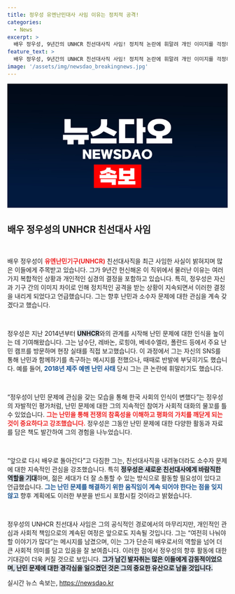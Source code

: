 ```yaml
---
title: 정우성 유엔난민대사 사임 이유는 정치적 공격!
categories:
  - News
excerpt: >
  배우 정우성, 9년간의 UNHCR 친선대사직 사임! 정치적 논란에 휘말려 개인 이미지를 걱정하며 새로운 출발을 다짐. 난민 문제에 대한 지속적인 관심과 소수자 문제에 대한 지원 의사도 밝혀. 클릭해 자세한 이야기를 확인하세요!
feature_text: >
  배우 정우성, 9년간의 UNHCR 친선대사직 사임! 정치적 논란에 휘말려 개인 이미지를 걱정하며 새로운 출발을 다짐. 난민 문제에 대한 지속적인 관심과 소수자 문제에 대한 지원 의사도 밝혀. 클릭해 자세한 이야기를 확인하세요!
image: '/assets/img/newsdao_breakingnews.jpg'
---
```


<p><img src="/assets/img/newsdao_breakingnews.jpg" alt="implanttips 속보" /></p>

<h2 data-ke-size="size26">배우 정우성의 UNHCR 친선대사 사임</h2>

<p data-ke-size="size16">&nbsp;</p>

<p>배우 정우성이 <b><span style="color: #ee2323;">유엔난민기구(UNHCR)</span></b> 친선대사직을 최근 사임한 사실이 밝혀지며 많은 이들에게 주목받고 있습니다. 그가 9년간 헌신해온 이 직위에서 물러난 이유는 여러 가지 복합적인 상황과 개인적인 심경의 결정을 포함하고 있습니다. 특히, 정우성은 자신과 기구 간의 이미지 차이로 인해 정치적인 공격을 받는 상황이 지속되면서 이러한 결정을 내리게 되었다고 언급했습니다. 그는 향후 난민과 소수자 문제에 대한 관심을 계속 갖겠다고 했습니다.</p>

<p data-ke-size="size16">&nbsp;</p>

<p>정우성은 지난 2014년부터 <b><span style="background-color: #21538527;">UNHCR</span></b>와의 관계를 시작해 난민 문제에 대한 인식을 높이는 데 기여해왔습니다. 그는 남수단, 레바논, 로힝야, 베네수엘라, 폴란드 등에서 주요 난민 캠프를 방문하며 현장 실태를 직접 보고했습니다. 이 과정에서 그는 자신의 SNS를 통해 난민과 함께하기를 촉구하는 메시지를 전했으나, 때때로 반발에 부딪히기도 했습니다. 예를 들어, <b><span style="color: #1a5490;">2018년 제주 예멘 난민 사태</span></b> 당시 그는 큰 논란에 휘말리기도 했습니다.</p>

<p data-ke-size="size16">&nbsp;</p>

<p>“정우성이 난민 문제에 관심을 갖는 모습을 통해 한국 사회의 인식이 변했다”는 정우성의 자발적인 평가처럼, 난민 문제에 대한 그의 지속적인 참여가 사회적 대화의 물꼬를 틀 수 있었습니다. <b><span style="color: #ee2323;">그는 난민을 통해 전쟁의 참혹성을 이해하고 평화의 가치를 깨닫게 되는 것이 중요하다고 강조했습니다.</span></b> 정우성은 그동안 난민 문제에 대한 다양한 활동과 자료를 담은 책도 발간하여 그의 경험을 나누었습니다.</p>

<p data-ke-size="size16">&nbsp;</p>

<p>“앞으로 다시 배우로 돌아간다”고 다짐한 그는, 친선대사직을 내려놓더라도 소수자 문제에 대한 지속적인 관심을 강조했습니다. 특히 <b><span style="background-color: #21538527;">정우성은 새로운 친선대사에게 바람직한 역할을 기대</span></b>하며, 젊은 세대가 더 잘 소통할 수 있는 방식으로 활동할 필요성이 있다고 언급했습니다. <b><span style="color: #1a5490;">그는 난민 문제를 해결하기 위한 움직임이 계속 되어야 한다는 점을 잊지 않고</span></b> 향후 계획에도 이러한 부분을 반드시 포함시킬 것이라고 밝혔습니다.</p>

<p data-ke-size="size16">&nbsp;</p>

<p>정우성의 UNHCR 친선대사 사임은 그의 공식적인 경로에서의 마무리지만, 개인적인 관심과 사회적 책임으로의 계속된 여정은 앞으로도 지속될 것입니다. 그는 “여전히 나눠야 할 이야기가 많다”는 메시지를 남겼으며, 이는 그가 단순히 배우로서의 역할을 넘어 더 큰 사회적 의미를 담고 있음을 잘 보여줍니다. 이러한 점에서 정우성의 향후 활동에 대한 기대감이 더욱 커질 것으로 보입니다. <b><span style="background-color: #21538527;">그가 남긴 발자취는 많은 이들에게 감동적이었으며, 난민 문제에 대한 경각심을 일으켰던 것은 그의 중요한 유산으로 남을 것입니다.</span></b></p>
실시간 뉴스 속보는, <a href="https://newsdao.kr" rel="dofollow">https://newsdao.kr</a>


